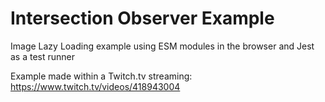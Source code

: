 # Intersection Observer Example
Image Lazy Loading example using ESM modules in the browser and Jest as a test runner

Example made within a Twitch.tv streaming: https://www.twitch.tv/videos/418943004
